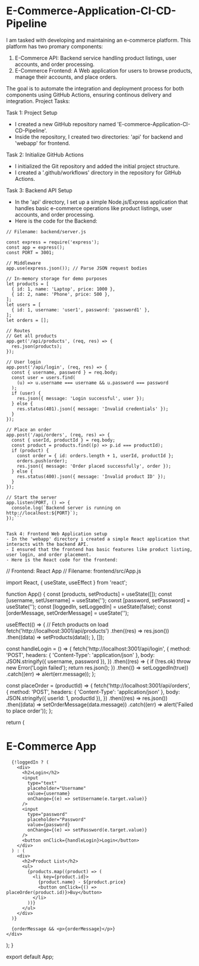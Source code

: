 # E-Commerce-Application-CI-CD-Pipeline

I am tasked with developing and maintaining an e-commerce platform. This platform has two promary components:
1. E-Commerce API: Backend service handling product listings, user accounts, and order processing.
2. E-Commerce Frontend: A Web application for users to browse products, manage their accounts, and place orders.

The goal is to automate the integration and deployment process for both components using GitHub Actions, ensuring continous delivery and integration.
Project Tasks:

Task 1: Project Setup
- I created a new GitHub repository named 'E-commerce-Application-CI-CD-Pipeline'.
- Inside the repository, I created two directories: 'api' for backend and 'webapp' for frontend.

Task 2: Initialize GitHub Actions
- I initialized the Git repository and added the initial project structure.
- I created a '.github/workflows' directory in the repository for GitHub Actions.

Task 3: Backend API Setup
- In the 'api' directory, I set up a simple Node.js/Express application that handles basic e-commerce operations like product listings, user accounts, and order processing.
- Here is the code for the Backend:

```// Backend: Node.js with Express
// Filename: backend/server.js

const express = require('express');
const app = express();
const PORT = 3001;

// Middleware
app.use(express.json()); // Parse JSON request bodies

// In-memory storage for demo purposes
let products = [
  { id: 1, name: 'Laptop', price: 1000 },
  { id: 2, name: 'Phone', price: 500 },
];
let users = [
  { id: 1, username: 'user1', password: 'password1' },
];
let orders = [];

// Routes
// Get all products
app.get('/api/products', (req, res) => {
  res.json(products);
});

// User login
app.post('/api/login', (req, res) => {
  const { username, password } = req.body;
  const user = users.find(
    (u) => u.username === username && u.password === password
  );
  if (user) {
    res.json({ message: 'Login successful', user });
  } else {
    res.status(401).json({ message: 'Invalid credentials' });
  }
});

// Place an order
app.post('/api/orders', (req, res) => {
  const { userId, productId } = req.body;
  const product = products.find((p) => p.id === productId);
  if (product) {
    const order = { id: orders.length + 1, userId, productId };
    orders.push(order);
    res.json({ message: 'Order placed successfully', order });
  } else {
    res.status(400).json({ message: 'Invalid product ID' });
  }
});

// Start the server
app.listen(PORT, () => {
  console.log(`Backend server is running on http://localhost:${PORT}`);
});```
  

Task 4: Frontend Web Application setup
- In the 'webapp' directory i created a simple React application that interacts with the backend API.
- I ensured that the frontend has basic features like product listing, user login, and order placement.
- Here is the React code for the frontend:

```
// Frontend: React App
// Filename: frontend/src/App.js

import React, { useState, useEffect } from 'react';

function App() {
  const [products, setProducts] = useState([]);
  const [username, setUsername] = useState('');
  const [password, setPassword] = useState('');
  const [loggedIn, setLoggedIn] = useState(false);
  const [orderMessage, setOrderMessage] = useState('');

  useEffect(() => {
    // Fetch products on load
    fetch('http://localhost:3001/api/products')
      .then((res) => res.json())
      .then((data) => setProducts(data));
  }, []);

  const handleLogin = () => {
    fetch('http://localhost:3001/api/login', {
      method: 'POST',
      headers: { 'Content-Type': 'application/json' },
      body: JSON.stringify({ username, password }),
    })
      .then((res) => {
        if (!res.ok) throw new Error('Login failed');
        return res.json();
      })
      .then(() => setLoggedIn(true))
      .catch((err) => alert(err.message));
  };

  const placeOrder = (productId) => {
    fetch('http://localhost:3001/api/orders', {
      method: 'POST',
      headers: { 'Content-Type': 'application/json' },
      body: JSON.stringify({ userId: 1, productId }),
    })
      .then((res) => res.json())
      .then((data) => setOrderMessage(data.message))
      .catch((err) => alert('Failed to place order'));
  };

  return (
    <div>
      <h1>E-Commerce App</h1>

      {!loggedIn ? (
        <div>
          <h2>Login</h2>
          <input
            type="text"
            placeholder="Username"
            value={username}
            onChange={(e) => setUsername(e.target.value)}
          />
          <input
            type="password"
            placeholder="Password"
            value={password}
            onChange={(e) => setPassword(e.target.value)}
          />
          <button onClick={handleLogin}>Login</button>
        </div>
      ) : (
        <div>
          <h2>Product List</h2>
          <ul>
            {products.map((product) => (
              <li key={product.id}>
                {product.name} - ${product.price}
                <button onClick={() => placeOrder(product.id)}>Buy</button>
              </li>
            ))}
          </ul>
        </div>
      )}

      {orderMessage && <p>{orderMessage}</p>}
    </div>
  );
}

export default App;
```
